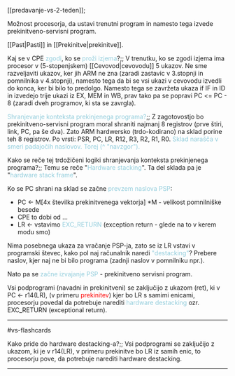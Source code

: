 [[predavanje-vs-2-teden]];

Možnost procesorja, da ustavi trenutni program in namesto tega izvede prekinitveno-servisni program.

[[Past|Pasti]] in [[Prekinitve|prekinitve]].

Kaj se v CPE <font color="#92cddc">zgodi</font>, ko se <font color="#92cddc">proži izjema</font>?;; V trenutku, ko se zgodi izjema ima procesor v (5-stopenjskem) [[Cevovod|cevovodu]] 5 ukazov. Ne sme razveljaviti ukazov, ker jih ARM ne zna (zaradi zastavic v 3.stopnji in pomnilnika v 4.stopnji), namesto tega da bi se vsi ukazi v cevovodu izvedli do konca, ker bi bilo to predolgo. Namesto tega se zavržeta ukaza if IF in ID in izvedejo trije ukazi iz EX, MEM in WB, prav tako pa se popravi PC <= PC - 8 (zaradi dveh programov, ki sta se zavrgla).
<!--SR:!2024-10-20,1,210-->

<font color="#92cddc">Shranjevanje konteksta prekinjenega programa?</font>;; Z zagotovostjo bo prekinitveno-servisni program moral shraniti najmanj 8 registrov (prve štiri, link, PC, pa še dva). Zato ARM hardwersko (trdo-kodirano) na sklad porine teh 8 registrov. Po vrsti: PSR, PC, LR, R12, R3, R2, R1, R0. <font color="#92cddc">Sklad narašča v smeri padajočih naslovov. Torej (^ "navzgor").</font>
<!--SR:!2024-10-24,5,230-->

Kako se reče tej trdožičeni logiki shranjevanja konteksta prekinjenega programa?;; Temu se reče "<font color="#92cddc">Hardware stacking</font>". Ta del sklada pa je "<font color="#92cddc">hardware stack frame</font>".
<!--SR:!2024-10-25,6,250-->

Ko se PC shrani na sklad se začne <font color="#92cddc">prevzem naslova PSP</font>:
- PC <- M[4x številka prekinitvenega vektorja] *M - velikost pomnilniške besede
- CPE to dobi od ...
- LR <- vstavimo <font color="#92cddc">EXC_RETURN</font> (exception return - glede na to v kerem modu smo)

Nima posebnega ukaza za vračanje PSP-ja, zato se iz LR vstavi v programski števec, kako pol naj računalnik naredi <font color="#92cddc">"destacking"</font>? Prebere naslov, kjer naj ne bi bilo programa (zadnji naslov v pomnilniku npr.). 

Nato pa se <font color="#92cddc">začne izvajanje PSP</font> - prekinitveno servisni program.

Vsi podprogrami (navadni in prekinitveni) se zaključijo z ukazom (ret), ki v PC <- r14(LR), (v primeru <font color="#ff0000">prekinitev</font>) kjer bo LR s samimi enicami, procesorju povedal da potrebuje narediti <font color="#92cddc">hardware destacking</font> ozr. EXC_RETURN (exceptional return).



---

#vs-flashcards 

Kako pride do hardware destacking-a?;; Vsi podprogrami se zaključijo z ukazom, ki je v r14(LR), v primeru prekinitve bo LR iz samih enic, to procesorju pove, da potrebuje narediti hardware destacking.
<!--SR:!2024-10-22,3,264-->

---

